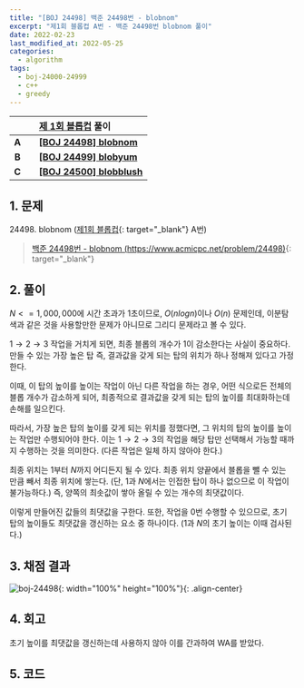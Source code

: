 ```yaml
---
title: "[BOJ 24498] 백준 24498번 - blobnom"
excerpt: "제1회 블롭컵 A번 - 백준 24498번 blobnom 풀이"
date: 2022-02-23
last_modified_at: 2022-05-25
categories:
  - algorithm
tags:
  - boj-24000-24999
  - c++
  - greedy
---
```


|||[제 1회 블롭컵](https://burningfalls.github.io/contest/blobcup2022-baekjoon-contest/) 풀이|
|:---:|:---:|:---|
|**A**||**[[BOJ 24498] blobnom](https://burningfalls.github.io/algorithm/boj-24498/)**|
|**B**||**[[BOJ 24499] blobyum](https://burningfalls.github.io/algorithm/boj-24499/)**|
|**C**||**[[BOJ 24500] blobblush](https://burningfalls.github.io/algorithm/boj-24500/)**|

## 1. 문제
$24498$. blobnom ([제1회 블롭컵](https://burningfalls.github.io/contest/blobcup1-baekjoon-contest/){: target="_blank"} A번)

> [백준 24498번 - blobnom (https://www.acmicpc.net/problem/24498)](https://www.acmicpc.net/problem/24498){: target="_blank"}

## 2. 풀이

$N<=1,000,000$에 시간 초과가 $1$초이므로, $O(nlogn)$이나 $O(n)$ 문제인데, 이분탐색과 같은 것을 사용할만한 문제가 아니므로 그리디 문제라고 볼 수 있다.

$1\rightarrow 2\rightarrow 3$ 작업을 거치게 되면, 최종 블롭의 개수가 $1$이 감소한다는 사실이 중요하다. 만들 수 있는 가장 높은 탑 즉, 결과값을 갖게 되는 탑의 위치가 하나 정해져 있다고 가정한다. 

이때, 이 탑의 높이를 높이는 작업이 아닌 다른 작업을 하는 경우, 어떤 식으로든 전체의 블롭 개수가 감소하게 되어, 최종적으로 결과값을 갖게 되는 탑의 높이를 최대화하는데 손해를 일으킨다. 

따라서, 가장 높은 탑의 높이를 갖게 되는 위치를 정했다면, 그 위치의 탑의 높이를 높이는 작업만 수행되어야 한다. 이는 $1\rightarrow 2\rightarrow3$의 작업을 해당 탑만 선택해서 가능할 때까지 수행하는 것을 의미한다. (다른 작업은 일체 하지 않아야 한다.)

최종 위치는 $1$부터 $N$까지 어디든지 될 수 있다. 최종 위치 양끝에서 블롭을 뺄 수 있는 만큼 빼서 최종 위치에 쌓는다. (단, $1$과 $N$에서는 인접한 탑이 하나 없으므로 이 작업이 불가능하다.) 즉, 양쪽의 최솟값이 쌓아 올릴 수 있는 개수의 최댓값이다. 

이렇게 만들어진 값들의 최댓값을 구한다. 또한, 작업을 $0$번 수행할 수 있으므로, 초기 탑의 높이들도 최댓값을 갱신하는 요소 중 하나이다. ($1$과 $N$의 초기 높이는 이때 검사된다.)

## 3. 채점 결과

![boj-24498](https://user-images.githubusercontent.com/30232837/161426582-07d75ba6-20e9-446e-acb4-c1acc05ac8da.png "boj-24498"){: width="100%" height="100%"}{: .align-center}

## 4. 회고

초기 높이를 최댓값을 갱신하는데 사용하지 않아 이를 간과하여 WA를 받았다.

## 5. 코드

<script src="https://gist.github.com/BurningFalls/aa9a83ca450dfc0cc49e39b201b68caf.js"></script>